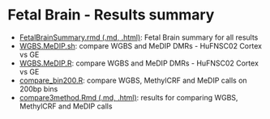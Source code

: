 Fetal Brain - Results summary
===============================
* [FetalBrainSummary.rmd (.md, .html)](./FetalBrainSummary.md): Fetal Brain summary for all results
* [WGBS.MeDIP.sh](./WGBS.MeDIP.sh): compare WGBS and MeDIP DMRs - HuFNSC02 Cortex vs GE  
* [WGBS.MeDIP.R](./WGBS.MeDIP.R): compare WGBS and MeDIP DMRs - HuFNSC02 Cortex vs GE  
* [compare_bin200.R](./compare_bin200.R): compare WGBS, MethylCRF and MeDIP calls on 200bp bins
* [compare3method.Rmd (.md, .html)](./compare3method.md): results for comparing WGBS, MethylCRF and MeDIP calls
